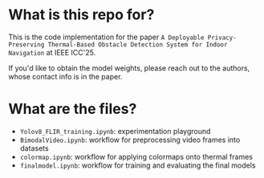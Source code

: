 # What is this repo for?
This is the code implementation for the paper ```A Deployable Privacy-Preserving Thermal-Based Obstacle Detection System for Indoor Navigation``` at IEEE ICC'25.

If you'd like to obtain the model weights, please reach out to the authors, whose contact info is in the paper.

# What are the files?
- ```Yolov8_FLIR_training.ipynb```: experimentation playground
- ```BimodalVideo.ipynb```: workflow for preprocessing video frames into datasets
- ```colormap.ipynb```: workflow for applying colormaps onto thermal frames
- ```finalmodel.ipynb```: workflow for training and evaluating the final models
